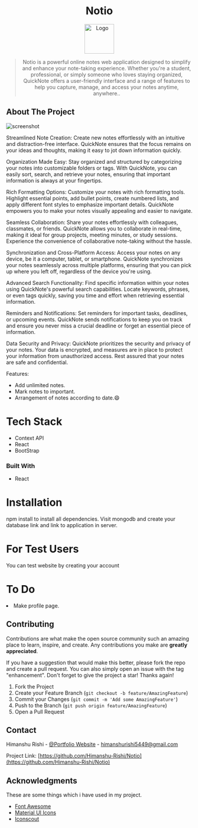 <div align="center">
  
# Notio

<a href="https://notio-eight.vercel.app/">
  <img src="https://res.cloudinary.com/dwtntbtvy/image/upload/v1687415024/post-it_sn5th4.png" alt="Logo" width="80" height="80">  
</a>

> Notio is a powerful online notes web application designed to simplify and enhance your note-taking experience. Whether you're a student, professional, or simply someone who loves staying organized, QuickNote offers a user-friendly interface and a range of features to help you capture, manage, and access your notes anytime, anywhere..

</div>

<!-- ABOUT THE PROJECT -->

## About The Project

![screenshot](https://res.cloudinary.com/dwtntbtvy/image/upload/v1687415084/Screenshot_2023-06-22_at_9.46.57_AM_jl8w3k.png)

Streamlined Note Creation: Create new notes effortlessly with an intuitive and distraction-free interface. QuickNote ensures that the focus remains on your ideas and thoughts, making it easy to jot down information quickly.

Organization Made Easy: Stay organized and structured by categorizing your notes into customizable folders or tags. With QuickNote, you can easily sort, search, and retrieve your notes, ensuring that important information is always at your fingertips.

Rich Formatting Options: Customize your notes with rich formatting tools. Highlight essential points, add bullet points, create numbered lists, and apply different font styles to emphasize important details. QuickNote empowers you to make your notes visually appealing and easier to navigate.

Seamless Collaboration: Share your notes effortlessly with colleagues, classmates, or friends. QuickNote allows you to collaborate in real-time, making it ideal for group projects, meeting minutes, or study sessions. Experience the convenience of collaborative note-taking without the hassle.

Synchronization and Cross-Platform Access: Access your notes on any device, be it a computer, tablet, or smartphone. QuickNote synchronizes your notes seamlessly across multiple platforms, ensuring that you can pick up where you left off, regardless of the device you're using.

Advanced Search Functionality: Find specific information within your notes using QuickNote's powerful search capabilities. Locate keywords, phrases, or even tags quickly, saving you time and effort when retrieving essential information.

Reminders and Notifications: Set reminders for important tasks, deadlines, or upcoming events. QuickNote sends notifications to keep you on track and ensure you never miss a crucial deadline or forget an essential piece of information.

Data Security and Privacy: QuickNote prioritizes the security and privacy of your notes. Your data is encrypted, and measures are in place to protect your information from unauthorized access. Rest assured that your notes are safe and confidential.

Features:

- Add unlimited notes.
- Mark notes to important.
- Arrangement of notes according to date.:smile:

<!-- Of course, no one template will serve all projects since your needs may be different. So I'll be adding more in the near future. You may also suggest changes by forking this repo and creating a pull request or opening an issue. Thanks to all the people have contributed to expanding this template! -->

<!-- Use the `BLANK_README.md` to get started. -->

<!-- Tech Stack -->

# Tech Stack

- Context API
- React
- BootStrap

<!-- Built With -->

### Built With

- React

<!-- Installation -->

# Installation

npm install to install all dependencies.
Visit mongodb and create your database link and link to application in server.

<!-- Testing -->

# For Test Users

You can test website by creating your account

<!-- To Do -->

# To Do

<li>
    Make profile page.
</li>

<!-- CONTRIBUTING -->

## Contributing

Contributions are what make the open source community such an amazing place to learn, inspire, and create. Any contributions you make are **greatly appreciated**.

If you have a suggestion that would make this better, please fork the repo and create a pull request. You can also simply open an issue with the tag "enhancement".
Don't forget to give the project a star! Thanks again!

1. Fork the Project
2. Create your Feature Branch (`git checkout -b feature/AmazingFeature`)
3. Commit your Changes (`git commit -m 'Add some AmazingFeature'`)
4. Push to the Branch (`git push origin feature/AmazingFeature`)
5. Open a Pull Request

<!-- CONTACT -->

## Contact

Himanshu Rishi - [@Portfolio Website](https://rishiportfolio.vercel.app/) - himanshurishi5449@gmail.com

Project Link: [https://github.com/Himanshu-Rishi/Notio](https://github.com/Himanshu-Rishi/Notio)

<!-- ACKNOWLEDGMENTS -->

## Acknowledgments

These are some things which i have used in my project.

- [Font Awesome](https://fontawesome.com)
- [Material UI Icons](https://mui.com/material-ui/material-icons/)
- [Iconscout](https://iconscout.com)
